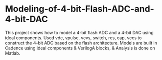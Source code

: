 # Modeling-of-4-bit-Flash-ADC-and-4-bit-DAC
This project shows how to model a 4-bit flash ADC and a 4-bit DAC using ideal components. Used vdc, vpulse, vcvs, switch, res, cap, vccs to construct the 4-bit ADC based on the flash architecture. Models are built in Cadence using ideal components &amp; VerilogA blocks, &amp; Analysis is done on Matlab.

